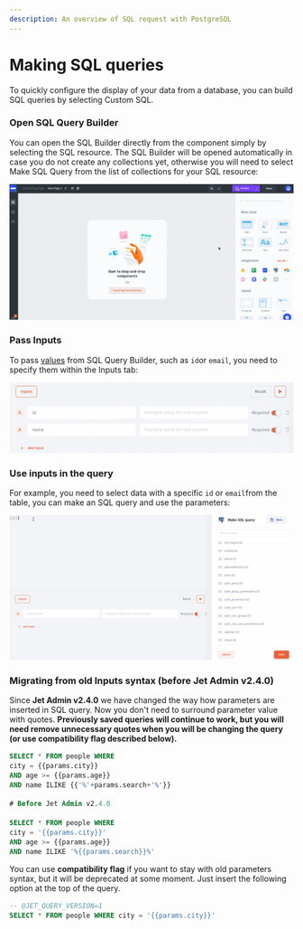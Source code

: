 ```yaml
---
description: An overview of SQL request with PostgreSQL
---
```


# Making SQL queries

To quickly configure the display of your data from a database, you can build SQL queries by selecting Custom SQL.&#x20;

### Open SQL Query Builder

You can open the SQL Builder directly from the component simply by selecting the SQL resource. The SQL Builder will be opened automatically in case you do not create any collections yet, otherwise you will need to select Make SQL Query from the list of collections for your SQL resource:

![](../../.gitbook/assets/testgif42.gif)

### Pass Inputs

To pass [values](../binding-and-values/parameters.md) from SQL Query Builder, such as `id`or `email`, you need to specify them within the Inputs tab:

![](<../../.gitbook/assets/image (843).png>)

### Use inputs in the query

For example, you need to select data with a specific `id` or `email`from the table, you can make an SQL query and use the parameters:

![](../../.gitbook/assets/testgif13.gif)

### Migrating from old Inputs syntax (before Jet Admin v2.4.0)

Since **Jet Admin v2.4.0** we have changed the way how parameters are inserted in SQL query. Now you don't need to surround parameter value with quotes. **Previously saved queries will continue to work, but you will need remove unnecessary quotes when you will be changing the query (or use compatibility flag described below).**

```sql
SELECT * FROM people WHERE 
city = {{params.city}} 
AND age >= {{params.age}} 
AND name ILIKE {{'%'+params.search+'%'}}

# Before Jet Admin v2.4.0

SELECT * FROM people WHERE 
city = '{{params.city}}' 
AND age >= {{params.age}}
AND name ILIKE '%{{params.search}}%'
```

You can use **compatibility flag** if you want to stay with old parameters syntax, but it will be deprecated at some moment. Just insert the following option at the top of the query.

```sql
-- @JET_QUERY_VERSION=1
SELECT * FROM people WHERE city = '{{params.city}}'
```
